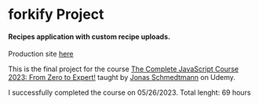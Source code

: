 # forkify Project

#### Recipes application with custom recipe uploads.

Production site [here]

This is the final project for the course [The Complete JavaScript Course 2023: From Zero to Expert!] taught by
[Jonas Schmedtmann] on Udemy.

I successfully completed the course on 05/26/2023.
Total lenght: 69 hours

[Jonas Schmedtmann]: https://www.udemy.com/user/jonasschmedtmann/
[The Complete JavaScript Course 2023: From Zero to Expert!]: https://www.udemy.com/course/the-complete-javascript-course/
[here]: https://forkify-app-udemy-project.netlify.app
